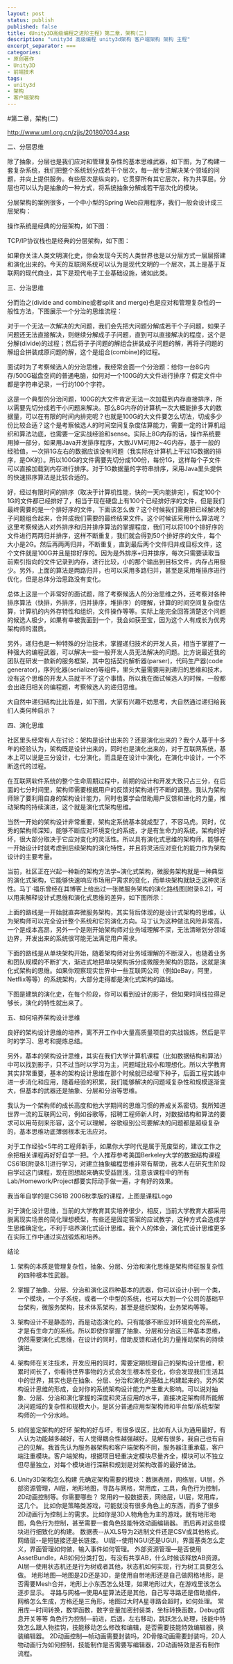 ```yaml
---
layout: post
status: publish
published: false
title: 《Unity3D高级编程之进阶主程》第二章，架构(二)
description: "unity3d 高级编程 unity3d架构 客户端架构 架构 主程"
excerpt_separator: ===
categories:
- 原创著作
- Unity3D
- 前端技术
tags:
- unity3d
- 架构
- 客户端架构
---
```


#第二章，架构(二)

http://www.uml.org.cn/zjjs/201807034.asp

二、分层思维

除了抽象，分层也是我们应对和管理复杂性的基本思维武器，如下图，为了构建一套复杂系统，我们把整个系统划分成若干个层次，每一层专注解决某个领域的问题，并向上提供服务。有些层次是纵向的，它贯穿所有其它层次，称为共享层。分层也可以认为是抽象的一种方式，将系统抽象分解成若干层次化的模块。


分层架构的案例很多，一个中小型的Spring Web应用程序，我们一般会设计成三层架构：



操作系统是经典的分层架构，如下图：



TCP/IP协议栈也是经典的分层架构，如下图：

如果你关注人类文明演化史，你会发现今天的人类世界也是以分层方式一层层搭建和演化出来的。今天的互联网系统可以认为是现代文明的一个层次，其上是基于互联网的现代商业，其下是现代电子工业基础设施，诸如此类。

三、分治思维

分而治之(divide and combine或者split and merge)也是应对和管理复杂性的一般性方法，下图展示一个分治的思维流程：



对于一个无法一次解决的大问题，我们会先把大问题分解成若干个子问题，如果子问题还无法直接解决，则继续分解成子子问题，直到可以直接解决的程度，这个是分解(divide)的过程；然后将子子问题的解组合拼装成子问题的解，再将子问题的解组合拼装成原问题的解，这个是组合(combine)的过程。

面试时为了考察候选人的分治思维，我经常会面一个分治题：给你一台8G内存/500G磁盘空间的普通电脑，如何对一个100G的大文件进行排序？假定文件中都是字符串记录，一行约100个字符。

这是一个典型的分治问题，100G的大文件肯定无法一次加载到内存直接排序，所以需要先切分成若干小问题来解决。那么8G内存的计算机一次大概能排多大的数据量，可以在有限的时间内排完呢？也就是100G的大文件要怎么切法，切成多少份比较合适？这个是考察候选人的时间空间复杂度估算能力，需要一定的计算机组织和算法功底，也需要一定实战经验和sense。实际上8G内存的话，操作系统要用掉一部分，如果用Java开发排序程序，大致JVM可用2~4G内存，基于一般的经验值，一次排1G左右的数据应该没有问题（我实际在计算机上干过1G数据的排序，是OK的）。所以100G的文件需要先切分成100份，每份1G，这样每个子文件可以直接加载到内存进行排序。对于1G数据量的字符串排序，采用Java里头提供的快速排序算法是比较合适的。

好，经过有限时间的排序（取决于计算机性能，快的一天内能排完），假定100个1G的文件都已经排好了，相当于现在硬盘上有100个已经排好序的文件，但是我们最终需要的是一个排好序的文件，下面该怎么做？这个时候我们需要把已经解决的子问题组合起来，合并成我们需要的最终结果文件。这个时候该采用什么算法呢？这里考察候选人对外排序和归并排序算法的掌握程度，我们可以将100个排好序的文件进行两两归并排序，这样不断重复，我们就会得到50个排好序的文件，每个大小是2G。然后再两两归并，不断重复，直到最后两个文件归并成目标文件，这个文件就是100G并且是排好序的。因为是外排序+归并排序，每次只需要读取当前索引指向的文件记录到内存，进行比较，小的那个输出到目标文件，内存占用极少。另外，上面的算法是两路归并，也可以采用多路归并，甚至是采用堆排序进行优化，但是总体分治思路没有变化。

总体上这是一个非常好的面试题，除了考察候选人的分治思维之外，还考察对各种排序算法（快排，外排序，归并排序，堆排序）的理解，计算的时间空间复杂度估算，计算机的内外存特性和组织，文件操作等等。实际上能完全回答清楚这个问题的候选人极少，如果有幸被我面到一个，我会如获至宝，因为这个人有成长为优秀架构师的潜质。

另外，递归也是一种特殊的分治技术，掌握递归技术的开发人员，相当于掌握了一种强大的编程武器，可以解决一些一般开发人员无法解决的问题。比方说最近我的团队在研发一款新的服务框架，其中包括契约解析器(parser)，代码生产器(code generator)，序列化器(serializer)等组件，里头大量需要用到递归的思维和技术，没有这个思维的开发人员就干不了这个事情。所以我在面试候选人的时候，一般都会出递归相关的编程题，考察候选人的递归思维。

大自然中递归结构比比皆是，如下图，大家有兴趣不妨思考，大自然通过递归给我们人类何种启示？



四、演化思维

社区里头经常有人在讨论：架构是设计出来的？还是演化出来的？我个人基于十多年的经验认为，架构既是设计出来的，同时也是演化出来的，对于互联网系统，基本上可以说是三分设计，七分演化，而且是在设计中演化，在演化中设计，一个不断迭代的过程。

在互联网软件系统的整个生命周期过程中，前期的设计和开发大致只占三分，在后面的七分时间里，架构师需要根据用户的反馈对架构进行不断的调整。我认为架构师除了要利用自身的架构设计能力，同时也要学会借助用户反馈和进化的力量，推动架构的持续演进，这个就是演化式架构思维。

当然一开始的架构设计非常重要，架构定系统基本就成型了，不容马虎。同时，优秀的架构师深知，能够不断应对环境变化的系统，才是有生命力的系统，架构的好坏，很大部分取决于它应对变化的灵活性。所以具有演化式思维的架构师，能够在一开始设计时就考虑到后续架构的演化特性，并且将灵活应对变化的能力作为架构设计的主要考量。

当前，社区正在兴起一种新的架构方法学~演化式架构，微服务架构就是一种典型的演化式架构，它能够快速响应市场用户需求的变化，而单块架构就缺乏这种灵活性。马丁·福乐曾经在其博客上给出过一张微服务架构的演化路线图[附录8.2]，可以用来解释设计式思维和演化式思维的差异，如下图所示：



上面的路线是一开始就直奔微服务架构，其实背后体现的是设计式架构的思维，认为架构师可以完全设计整个系统和它的演化方向。马丁认为这种做法风险非常高，一个是成本高昂，另外一个是刚开始架构师对业务域理解不深，无法清晰划分领域边界，开发出来的系统很可能无法满足用户需求。

下面的路线是从单块架构开始，随着架构师对业务域理解的不断深入，也随着业务和团队规模的不断扩大，渐进式地把单块架构拆分成微服务架构的思路，这就是演化式架构的思维。如果你观察现实世界中一些互联网公司（例如eBay，阿里，Netflix等等）的系统架构，大部分走得都是演化式架构的路线。

下图是建筑的演化史，在每个阶段，你可以看到设计的影子，但如果时间线拉得足够长，演化的特性就出来了。

五、如何培养架构设计思维

良好的架构设计思维的培养，离不开工作中大量高质量项目的实战锻炼，然后是平时的学习、思考和提炼总结。

另外，基本的架构设计思维，其实在我们大学计算机课程（比如数据结构和算法）中可以找到影子，只不过当时以学习为主，问题域比较小和理想化。所以大学教育其实非常重要，基本的架构设计思维在那个时候就已经埋下种子，后面工程实践中进一步消化和应用，随着经验的积累，我们能够解决的问题域复杂性和规模逐渐变大，但基本的武器还是抽象、分层和分治等思维。

我认为一个架构师的成长高度和他大学期间的思维习惯的养成关系密切。我所知道世界一流的互联网公司，例如谷歌等，招聘工程师新人时，对数据结构和算法的要求可以用苛刻来形容，这个可以理解，谷歌级别公司要解决的问题都是超级复杂的，基本思维功底薄弱根本无法应对。

对于工作经验<5年的工程师新手，如果你大学时代是属于荒废型的，建议工作之余把相关课程再好好自学一把。个人推荐参考美国Berkeley大学的数据结构课程CS61B[附录8.1]进行学习，对建立抽象编程思维非常有帮助，我本人在研究生阶段自学过这门课程，现在回想起来确实受益匪浅，注意该课程中的所有Lab/Homework/Project都要实际动手做一遍，才有好的效果。

我当年自学的是CS61B 2006秋季版的课程，上图是课程Logo

对于演化设计思维，当前的大学教育其实培养很少，相反，当前大学教育大都采用脱离现实场景的简化理想模型，有些还是固定答案的应试教学，这种方式会造成学生思维确定化，不利于培养演化式设计思维。我个人的体会，演化式设计思维更多在实际工作中通过实战锻炼和培养。

结论

1. 架构的本质是管理复杂性，抽象、分层、分治和演化思维是架构师征服复杂性的四种根本性武器。

2. 掌握了抽象、分层、分治和演化这四种基本的武器，你可以设计小到一个类，一个模块，一个子系统，或者一个中型的系统，也可以大到一个公司的基础平台架构，微服务架构，技术体系架构，甚至是组织架构，业务架构等等。

3. 架构设计不是静态的，而是动态演化的。只有能够不断应对环境变化的系统，才是有生命力的系统。所以即使你掌握了抽象、分层和分治这三种基本思维，仍然需要演化式思维，在设计的同时，借助反馈和进化的力量推动架构的持续演进。

4. 架构师在关注技术，开发应用的同时，需要定期梳理自己的架构设计思维，积累时间长了，你看待世界事物的方式会发生根本性变化，你会发现我们生活其中的世界，其实也是在抽象、分层、分治和演化的基础上构建起来的。另外架构设计思维的形成，会对你的系统架构设计能力产生重大影响。可以说对抽象、分层、分治和演化掌握的深度和灵活应用的水平，直接决定架构师所能解决问题域的复杂性和规模大小，是区分普通应用型架构师和平台型/系统型架构师的一个分水岭。

3.	如何鉴定架构的好坏
架构的好与坏，有很多误区，比如有人认为通用最好，有人认为功能越多越好，有人觉得耦合性越强越好。见解有很多，我自己也有自己的见解。我首先认为服务器架构和客户端架构不同，服务器注重承载，客户端注重模块。客户端架构，根据项目轻重决定模块尽量齐全，模块可以不独立但尽量独立，对每个模块进行深耕和规划是对架构改善的最好做法。

4.	Unity3D架构怎么构建
先确定架构需要的模块：数据表层，网络层，UI层，外部资源管理，AI层，地形地图，寻路与网格，常用库，工具，角色行为控制，2D动画控制等。你需要哪些？
常用的一般数据表，网络层，UI层，常用库，这几个。
比如你是策略类游戏，可能就没有很多角色上的东西，而多了很多2D动画行为控制上的需求。比如你是3D人物角色为主的游戏，就有地形地图，角色行为控制，甚至需要一套角色技能特效动画编辑器。
而后再对这些模块进行细致化的构建。
数据表--从XLS导为2进制文件还是CSV或其他格式。
网络层--是短链接还是长链接。
UI层--使用NGUI还是UGUI，界面基类怎么定义，界面管理如何做，输入事件如何管理。
外部资源管理—是否使用AssetBundle，AB如何分类打包，有没有共享AB，什么时候该释放AB资源。
AI层—使用状态机还是行为树或者其他，状态机如何实现，行为树工具要怎么做。
地形地图—地图是2D还是3D，是使用自带地形还是自己做网格地形，是否需要Mesh合并，地形上小东西怎么处理，如果地形过大，在游戏里该怎么逐步显示。
寻路与网格—使用A星算法还是其他，自己写寻路还是借助插件，网格怎么生成，方格还是三角形，地图过大时A星寻路会超时，如何处理。
常用库—时间转换，数学函数，数字变量加密封装类，坐标转换函数，Debug信息开关等等
角色行为控制—前进，后退，左右移动，跳跃怎么处理，技能中特效怎么跟人物挂钩，技能移动怎么修改和编辑，是否需要技能特效编辑器，换装编辑器。
2D动画控制—帧动画需要封装吗，2D骨骼动画需要封装吗，2D人物动画行为如何控制，技能制作是否需要写编辑器，2D动画特效是否有制作流程。


